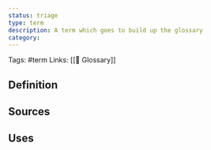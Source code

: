 ```yaml
---
status: triage
type: term
description: A term which goes to build up the glossary
category: 
---
```

Tags: #term 
Links: [[📇 Glossary]]

## Definition
<!-- Enter the definition of the term -->

## Sources
<!-- Add Any sources -->

## Uses
<!-- Where is the term used -->